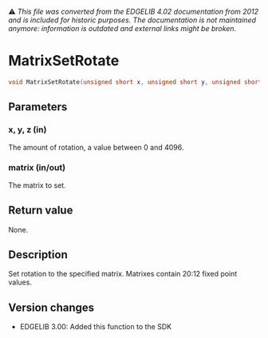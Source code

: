 :warning: _This file was converted from the EDGELIB 4.02 documentation from 2012 and is included for historic purposes. The documentation is not maintained anymore: information is outdated and external links might be broken._

# MatrixSetRotate


```c++
void MatrixSetRotate(unsigned short x, unsigned short y, unsigned short z, long *matrix)
```

## Parameters
### x, y, z (in)
The amount of rotation, a value between 0 and 4096.

### matrix (in/out)
The matrix to set.

## Return value
None.

## Description
Set rotation to the specified matrix. Matrixes contain 20:12 fixed point values.

## Version changes
- EDGELIB 3.00: Added this function to the SDK

